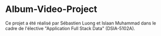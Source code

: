# Album-Video-Project
 Ce projet a été réalisé par Sébastien Luong et Islaan Muhammad dans le cadre de l'élective "Application Full Stack Data" (DSIA-5102A).
